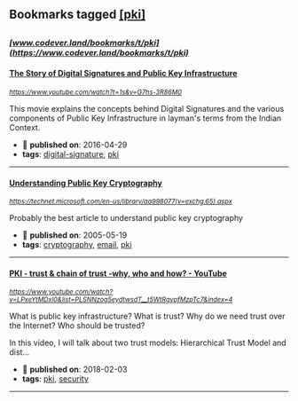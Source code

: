 ## Bookmarks tagged [[pki]](https://www.codever.land/search?q=[pki])

_<sup><sup>[www.codever.land/bookmarks/t/pki](https://www.codever.land/bookmarks/t/pki)</sup></sup>_
---
#### [The Story of Digital Signatures and Public Key Infrastructure](https://www.youtube.com/watch?t=1s&v=G7hs-3R86M0)
_<sup>https://www.youtube.com/watch?t=1s&v=G7hs-3R86M0</sup>_

This movie explains the concepts behind Digital Signatures and the various components of Public Key Infrastructure in layman's terms from the Indian Context.
* :calendar: **published on**: 2016-04-29
* **tags**: [digital-signature](../tagged/digital-signature.md), [pki](../tagged/pki.md)
---
#### [Understanding Public Key Cryptography](https://technet.microsoft.com/en-us/library/aa998077(v=exchg.65).aspx)
_<sup>https://technet.microsoft.com/en-us/library/aa998077(v=exchg.65).aspx</sup>_

Probably the best article to understand public key cryptography
* :calendar: **published on**: 2005-05-19
* **tags**: [cryptography](../tagged/cryptography.md), [email](../tagged/email.md), [pki](../tagged/pki.md)
---
#### [PKI -  trust & chain of trust -why, who and how? - YouTube](https://www.youtube.com/watch?v=LPxeYtMDxl0&list=PLSNNzog5eydtwsdT__t5WtRgvpfMzpTc7&index=4)
_<sup>https://www.youtube.com/watch?v=LPxeYtMDxl0&list=PLSNNzog5eydtwsdT__t5WtRgvpfMzpTc7&index=4</sup>_

What is public key infrastructure? What is trust? Why do we need trust over the Internet?  Who should be trusted? 

In this video, I will talk about two trust models: Hierarchical Trust Model and dist...
* :calendar: **published on**: 2018-02-03
* **tags**: [pki](../tagged/pki.md), [security](../tagged/security.md)
---
